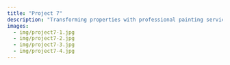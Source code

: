 ```yaml
---
title: "Project 7"
description: "Transforming properties with professional painting services."
images:
  - img/project7-1.jpg
  - img/project7-2.jpg
  - img/project7-3.jpg
  - img/project7-4.jpg
---
```


